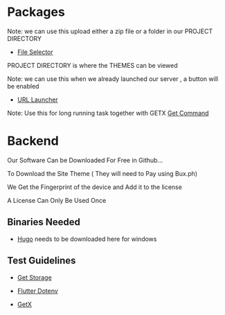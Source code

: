 # Packages

Note: we can use this upload either a zip file or a folder in our PROJECT DIRECTORY
- [File Selector](https://github.com/flutter/plugins/tree/master/packages/file_selector)

PROJECT DIRECTORY is where the THEMES can be viewed

Note: we can use this when we already launched our server , a button will be enabled
- [URL Launcher](https://github.com/flutter/plugins/tree/master/packages/url_launcher/url_launcher)

Note: Use this for long running task together with GETX
[Get Command](https://pub.dev/packages/get_command)

# Backend

Our Software Can be Downloaded For Free in Github...

To Download the Site Theme ( They will need to Pay using Bux.ph)

We Get the Fingerprint of the device and Add it to the license

A License Can Only Be Used Once

## Binaries Needed
- [Hugo](https://github.com/gohugoio/hugo/releases) needs to be downloaded here for windows


 ## Test Guidelines

- [Get Storage](https://github.com/jonataslaw/get_storage/blob/master/test/getstorage_test.dart)

- [Flutter Dotenv](https://github.com/java-james/flutter_dotenv/blob/master/test/dotenv_test.dart)

- [GetX](https://github.com/jonataslaw/getx/tree/master/test)
